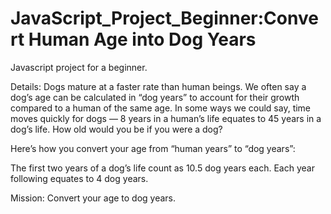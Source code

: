# JavaScript_Project_Beginner:Convert Human Age into Dog Years

Javascript project for a beginner.

Details:
Dogs mature at a faster rate than human beings. We often say a dog’s age can be calculated in “dog years” to account for their growth compared to a human of the same age. In some ways we could say, time moves quickly for dogs — 8 years in a human’s life equates to 45 years in a dog’s life. How old would you be if you were a dog?

Here’s how you convert your age from “human years” to “dog years”:

The first two years of a dog’s life count as 10.5 dog years each.
Each year following equates to 4 dog years.

Mission: Convert your age to dog years. 
